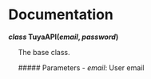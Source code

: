Documentation
=============


**_class_ TuyaAPI(_email_, _password_)**

&nbsp;&nbsp;&nbsp;&nbsp;&nbsp;The base class.
  
&nbsp;&nbsp;&nbsp;&nbsp;&nbsp;##### Parameters
    - _email_: User email

